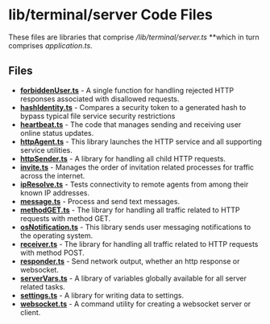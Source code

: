 # lib/terminal/server Code Files
These files are libraries that comprise */lib/terminal/server.ts* **which in turn comprises *application.ts*.

## Files
<!-- Do not edit below this line.  Contents dynamically populated. -->

* **[forbiddenUser.ts](forbiddenUser.ts)**   - A single function for handling rejected HTTP responses associated with disallowed requests.
* **[hashIdentity.ts](hashIdentity.ts)**     - Compares a security token to a generated hash to bypass typical file service security restrictions
* **[heartbeat.ts](heartbeat.ts)**           - The code that manages sending and receiving user online status updates.
* **[httpAgent.ts](httpAgent.ts)**           - This library launches the HTTP service and all supporting service utilities.
* **[httpSender.ts](httpSender.ts)**         - A library for handling all child HTTP requests.
* **[invite.ts](invite.ts)**                 - Manages the order of invitation related processes for traffic across the internet.
* **[ipResolve.ts](ipResolve.ts)**           - Tests connectivity to remote agents from among their known IP addresses.
* **[message.ts](message.ts)**               - Process and send text messages.
* **[methodGET.ts](methodGET.ts)**           - The library for handling all traffic related to HTTP requests with method GET.
* **[osNotification.ts](osNotification.ts)** - This library sends user messaging notifications to the operating system.
* **[receiver.ts](receiver.ts)**             - The library for handling all traffic related to HTTP requests with method POST.
* **[responder.ts](responder.ts)**           - Send network output, whether an http response or websocket.
* **[serverVars.ts](serverVars.ts)**         - A library of variables globally available for all server related tasks.
* **[settings.ts](settings.ts)**             - A library for writing data to settings.
* **[websocket.ts](websocket.ts)**           - A command utility for creating a websocket server or client.